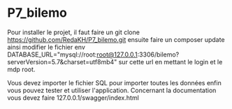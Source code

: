# P7_bilemo


Pour installer le projet, il faut faire un git clone https://github.com/RedaKH/P7_bilemo.git ensuite faire un composer update ainsi modifier le fichier env DATABASE_URL="mysql://root:root@127.0.0.1:3306/bilemo?serverVersion=5.7&charset=utf8mb4" sur cette url en mettant le login et le mdp root.

Vous devez importer le fichier SQL pour importer toutes les données enfin vous pouvez tester et utiliser l'application. Concernant la documentation vous devez faire 127.0.0.1/swagger/index.html
